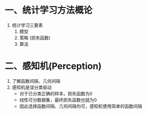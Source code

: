# 一、统计学习方法概论
1. 统计学习三要素
    1. 模型
    2. 策略 (损失函数)
    3. 算法

# 二、感知机(Perception)
1. 了解函数间隔、几何间隔
2. 感知机是误分类驱动
    - 对于已分类正确的样本，损失函数为0
    - 线性可分数据集，最终损失函数也就为0
    - 因此选择函数间隔、几何间隔均可，感知机使用简单的函数间隔

# 
